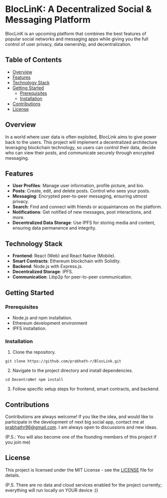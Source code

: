 # BlocLinK: A Decentralized Social & Messaging Platform

BlocLinK is an upcoming platform that combines the best features of popular social networks and messaging apps while giving you the full control of user privacy, data ownership, and decentralization.

## Table of Contents

- [Overview](#overview)
- [Features](#features)
- [Technology Stack](#technology-stack)
- [Getting Started](#getting-started)
  - [Prerequisites](#prerequisites)
  - [Installation](#installation)
- [Contributions](#contributions)
- [License](#license)

  
## Overview

In a world where user data is often exploited, BlocLink aims to give power back to the users. This project will implement a decentralized architecture leveraging blockchain technology, so users can control their data, decide who can view their posts, and communicate securely through encrypted messaging. 

## Features

- **User Profiles**: Manage user information, profile picture, and bio.
- **Posts**: Create, edit, and delete posts. Control who sees your posts.
- **Messaging**: Encrypted peer-to-peer messaging, ensuring utmost privacy.
- **Search**: Find and connect with friends or acquaintances on the platform.
- **Notifications**: Get notified of new messages, post interactions, and more.
- **Decentralized Data Storage**: Use IPFS for storing media and content, ensuring data permanence and integrity.

## Technology Stack 

- **Frontend**: React (Web) and React Native (Mobile).
- **Smart Contracts**: Ethereum blockchain with Solidity.
- **Backend**: Node.js with Express.js.
- **Decentralized Storage**: IPFS.
- **Communication**: Libp2p for peer-to-peer communication.

## Getting Started

### Prerequisites

- Node.js and npm installation.
- Ethereum development environment
- IPFS installation.

### Installation

1. Clone the repository.
   
`git clone https://github.com/prabhath-r/BlocLink.git`

2. Navigate to the project directory and install dependencies.

`cd DecentraNet npm install`

3. Follow specific setup steps for frontend, smart contracts, and backend.
   
## Contributions
Contributions are always welcome! If you like the idea, and would like to participate in the development of next big social app, contact me at prabhathr96@gmail.com. I am always open to discussions and new ideas. 

(P.S.: You will also become one of the founding members of this project if you join me)

## License

This project is licensed under the MIT License - see the [LICENSE](LICENSE) file for details.

(P.S. There are no data and cloud services enabled for the project currently; everything will run locally on YOUR device :))
